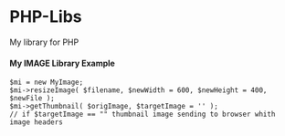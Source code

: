 # PHP-Libs
My library for PHP


#### My IMAGE Library Example

```
$mi = new MyImage;
$mi->resizeImage( $filename, $newWidth = 600, $newHeight = 400, $newFile );
$mi->getThumbnail( $origImage, $targetImage = '' );
// if $targetImage == "" thumbnail image sending to browser whith image headers
```
